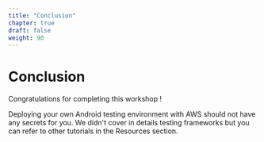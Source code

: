 ```yaml
---
title: "Conclusion"
chapter: true
draft: false
weight: 90
---
```


# Conclusion

Congratulations for completing this workshop !

Deploying your own Android testing environment with AWS should not have any secrets for you. We didn't cover in details testing frameworks but you can refer to other tutorials in the Resources section.
